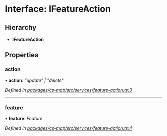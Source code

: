 # Interface: IFeatureAction

## Hierarchy

* **IFeatureAction**

## Properties

###  action

• **action**: *"update" | "delete"*

*Defined in [packages/cs-map/src/services/feature-action.ts:3](https://github.com/TNOCS/csnext/blob/34474da7/packages/cs-map/src/services/feature-action.ts#L3)*

___

###  feature

• **feature**: *Feature*

*Defined in [packages/cs-map/src/services/feature-action.ts:4](https://github.com/TNOCS/csnext/blob/34474da7/packages/cs-map/src/services/feature-action.ts#L4)*
